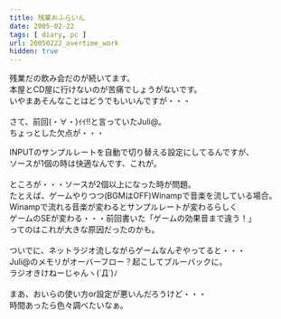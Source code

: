 ```yaml
---
title: 残業おふらいん
date: 2005-02-22
tags: [ diary, pc ]
url: 20050222_overtime_work
hidden: true
---
```

残業だの飲み会だのが続いてます。<br />
本屋とCD屋に行けないのが苦痛でしょうがないです。<br />
いやまあそんなことはどうでもいいんですが・・・<br />
<br />
さて、前回(・∀・)ｲｲ!!と言っていたJuli@。<br />
ちょっとした欠点が・・・<a></a>
<!--more-->
INPUTのサンプルレートを自動で切り替える設定にしてるんですが、<br />
ソースが1個の時は快適なんです、これが。<br />
<br />
ところが・・・ソースが2個以上になった時が問題。<br />
たとえば、ゲームやりつつ(BGMはOFF)Winampで音楽を流している場合。<br />
Winampで流れる音楽が変わるとサンプルレートが変わるらしく<br />
ゲームのSEが変わる・・・前回書いた「ゲームの効果音まで違う！」<br />
ってのはこれが大きな原因だったのかも。<br />
<br />
ついでに、ネットラジオ流しながらゲームなんぞやってると・・・<br />
Juli@のメモリがオーバーフロー？起こしてブルーバックに。<br />
ラジオきけねーじゃんヽ(`Д´)ﾉ<br />
<br />
まあ、おいらの使い方or設定が悪いんだろうけど・・・<br />
時間あったら色々調べたいなぁ。
